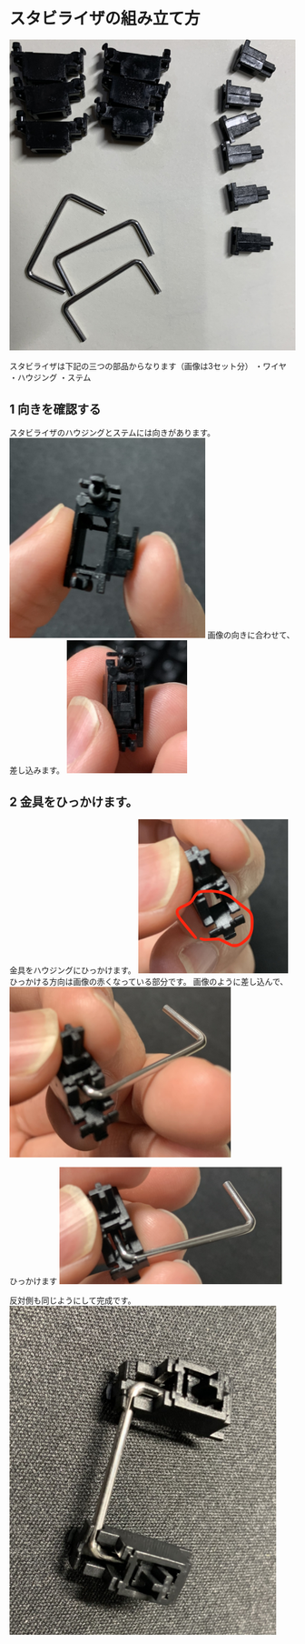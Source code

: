# スタビライザの組み立て方
![代替テキスト](https://github.com/Diwamoto/ownly/blob/master/img/全体.png)

スタビライザは下記の三つの部品からなります（画像は3セット分）
・ワイヤ
・ハウジング
・ステム

## 1 向きを確認する
スタビライザのハウジングとステムには向きがあります。
![代替テキスト](https://github.com/Diwamoto/ownly/blob/master/img/向き.png)
画像の向きに合わせて、差し込みます。
![代替テキスト](https://github.com/Diwamoto/ownly/blob/master/img/位置.png)

## 2 金具をひっかけます。
金具をハウジングにひっかけます。
![代替テキスト](https://github.com/Diwamoto/ownly/blob/master/img/方向.png)
ひっかける方向は画像の赤くなっている部分です。
画像のように差し込んで、
![代替テキスト](https://github.com/Diwamoto/ownly/blob/master/img/差し込む.png)

ひっかけます
![代替テキスト](https://github.com/Diwamoto/ownly/blob/master/img/ひっかける.png)

反対側も同じようにして完成です。
![代替テキスト](https://github.com/Diwamoto/ownly/blob/master/img/完成図.png)